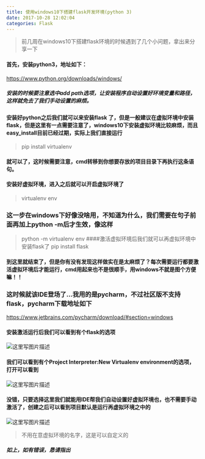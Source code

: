 ```yaml
---
title: 使用windows10下搭建flask开发环境(python 3)
date: 2017-10-28 12:02:04
categories: Flask
---
```

> 前几周在windows10下搭建flask环境的时候遇到了几个小问题，拿出来分享一下
#### 首先，安装python3，地址如下：
https://www.python.org/downloads/windows/
##### 安装的时候要注意选中add path选项，让安装程序自动设置好环境变量和路径，这样就免去了我们手动设置的麻烦。
#### 安装好python之后我们就可以来安装flask 了，但是一般建议在虚拟环境中安装flask，但是这里有一点需要注意了，windows10下安装虚拟环境比较麻烦，而且easy_install目前已经过期，实际上我们直接运行
>  pip install virtualenv
#### 就可以了，这时候需要注意，cmd转移到你想要存放的项目目录下再执行这条语句。
#### 安装好虚拟环境，进入之后就可以开启虚拟环境了
> virtualenv env
### 这一步在windows下好像没啥用，不知道为什么，我们需要在句子前面再加上python -m后才生效，像这样
> python -m virtualenv env
####激活虚拟环境后我们就可以再虚拟环境中安装flask了
> pip install flask
#### 到这里就结束了，但是你有没有发现这样做实在是太麻烦了？每次需要运行都要激活虚拟环境后才能运行，cmd用起来也不是很顺手，用windows不就是图个方便嘛！！
### 这时候就该IDE登场了...我用的是pycharm，不过社区版不支持flask，pycharm下载地址如下
https://www.jetbrains.com/pycharm/download/#section=windows
#### 安装激活运行后我们可以看到有个flask的选项
![这里写图片描述](http://img.blog.csdn.net/20171210185809531?watermark/2/text/aHR0cDovL2Jsb2cuY3Nkbi5uZXQvcXFfMzM0ODc0MTI=/font/5a6L5L2T/fontsize/400/fill/I0JBQkFCMA==/dissolve/70/gravity/SouthEast)
#### 我们可以看到有个Project Interpreter:New Virtualenv environment的选项，打开可以看到
![这里写图片描述](http://img.blog.csdn.net/20171210185957419?watermark/2/text/aHR0cDovL2Jsb2cuY3Nkbi5uZXQvcXFfMzM0ODc0MTI=/font/5a6L5L2T/fontsize/400/fill/I0JBQkFCMA==/dissolve/70/gravity/SouthEast)
#### 没错，只要选择这里我们就能用IDE帮我们自动设置好虚拟环境也，也不需要手动激活了，创建之后可以看到项目默认是运行再虚拟环境之中的
![这里写图片描述](http://img.blog.csdn.net/20171210190143526?watermark/2/text/aHR0cDovL2Jsb2cuY3Nkbi5uZXQvcXFfMzM0ODc0MTI=/font/5a6L5L2T/fontsize/400/fill/I0JBQkFCMA==/dissolve/70/gravity/SouthEast)
> 不用在意虚拟环境的名字，这是可以自定义的
##### 如上，如有错误，恳请指出